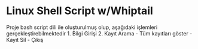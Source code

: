 # Linux Shell Script w/Whiptail
Proje bash script dili ile oluşturulmuş olup, aşağıdaki işlemleri gerçekleştirebilmektedir
          1. Bilgi Girişi
2. Kayıt Arama
          - Tüm kayıtları göster
          - Kayıt Sil
          - Çıkış
